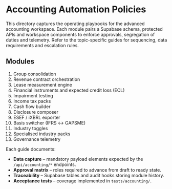 # Accounting Automation Policies

This directory captures the operating playbooks for the advanced accounting workspace. Each module pairs a Supabase schema, protected APIs and workspace components to enforce approvals, segregation of duties and telemetry. Refer to the topic-specific guides for sequencing, data requirements and escalation rules.

## Modules

1. Group consolidation
2. Revenue contract orchestration
3. Lease measurement engine
4. Financial instruments and expected credit loss (ECL)
5. Impairment testing
6. Income tax packs
7. Cash flow builder
8. Disclosure composer
9. ESEF / iXBRL exporter
10. Basis switcher (IFRS ↔ GAPSME)
11. Industry toggles
12. Specialised industry packs
13. Governance telemetry

Each guide documents:

- **Data capture** – mandatory payload elements expected by the `/api/accounting/*` endpoints.
- **Approval matrix** – roles required to advance from draft to ready state.
- **Traceability** – Supabase tables and audit hooks storing module history.
- **Acceptance tests** – coverage implemented in `tests/accounting/`.

